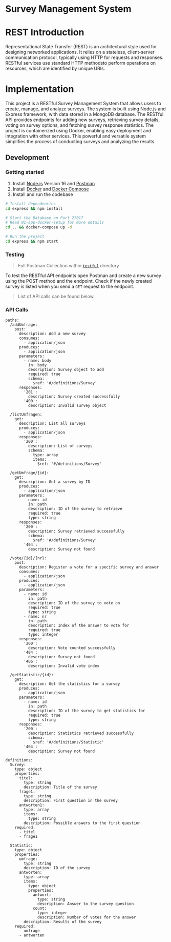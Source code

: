 # Survey Management System

# REST Introduction

Representational State Transfer (REST) is an architectural style used for designing networked applications. It relies on a stateless, client-server communication protocol, typically using HTTP for requests and responses. RESTful services use standard HTTP methodsto perform operations on resources, which are identified by unique URIs.

# Implementation

This project is a RESTful Survey Management System that allows users to create, manage, and analyze surveys. The system is built using Node.js and Express framework, with data stored in a MongoDB database. The RESTful API provides endpoints for adding new surveys, retrieving survey details, voting on survey options, and fetching survey response statistics. The project is containerized using Docker, enabling easy deployment and integration with other services. This powerful and versatile system simplifies the process of conducting surveys and analyzing the results.

## Development

### Getting started

1. Install [Node.js](https://nodejs.org/) Version 16 and [Postman](https://www.postman.com/downloads/)
2. Install [Docker](https://www.docker.com/get-started) and [Docker Compose](https://docs.docker.com/compose/install/)
3. Install and run the codebase

```bash
# Install dependencies
cd express && npm install

# Start the Database on Port 27017
# Read 01-app-docker-setup for more details
cd .. && docker-compose up -d

# Run the project
cd express && npm start
```

### Testing

> Full Postman Collection within [`testful`](./testful/) directory

To test the RESTful API endpoints open Postman and create a new survey using the POST method and the endpoint. Check if the newly created survey is listed when you send a `GET` request to the endpoint.

> List of API calls can be found below.

### API Calls

```
paths:
  /addUmfrage:
    post:
      description: Add a new survey
      consumes:
        - application/json
      produces:
        - application/json
      parameters:
        - name: body
          in: body
          description: Survey object to add
          required: true
          schema:
            $ref: '#/definitions/Survey'
      responses:
        '201':
          description: Survey created successfully
        '400':
          description: Invalid survey object

  /listUmfragen:
    get:
      description: List all surveys
      produces:
        - application/json
      responses:
        '200':
          description: List of surveys
          schema:
            type: array
            items:
              $ref: '#/definitions/Survey'

  /getUmfrage/{id}:
    get:
      description: Get a survey by ID
      produces:
        - application/json
      parameters:
        - name: id
          in: path
          description: ID of the survey to retrieve
          required: true
          type: string
      responses:
        '200':
          description: Survey retrieved successfully
          schema:
            $ref: '#/definitions/Survey'
        '404':
          description: Survey not found

  /vote/{id}/{nr}:
    post:
      description: Register a vote for a specific survey and answer
      consumes:
        - application/json
      produces:
        - application/json
      parameters:
        - name: id
          in: path
          description: ID of the survey to vote on
          required: true
          type: string
        - name: nr
          in: path
          description: Index of the answer to vote for
          required: true
          type: integer
      responses:
        '200':
          description: Vote counted successfully
        '404':
          description: Survey not found
        '406':
          description: Invalid vote index

  /getStatistic/{id}:
    get:
      description: Get the statistics for a survey
      produces:
        - application/json
      parameters:
        - name: id
          in: path
          description: ID of the survey to get statistics for
          required: true
          type: string
      responses:
        '200':
          description: Statistics retrieved successfully
          schema:
            $ref: '#/definitions/Statistic'
        '404':
          description: Survey not found

definitions:
  Survey:
    type: object
    properties:
      titel:
        type: string
        description: Title of the survey
      frage1:
        type: string
        description: First question in the survey
      antworten1:
        type: array
        items:
          type: string
        description: Possible answers to the first question
    required:
      - titel
      - frage1

  Statistic:
    type: object
    properties:
      umfrage:
        type: string
        description: ID of the survey
      antworten:
        type: array
        items:
          type: object
          properties:
            antwort:
              type: string
              description: Answer to the survey question
            count:
              type: integer
              description: Number of votes for the answer
        description: Results of the survey
    required:
      - umfrage
      - antworten

```
